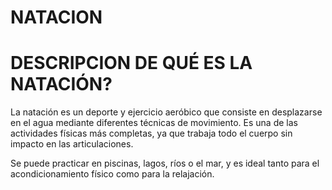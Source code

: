 # NATACION 

# DESCRIPCION DE QUÉ ES LA NATACIÓN?
La natación es un deporte y ejercicio aeróbico que consiste en desplazarse en el agua mediante diferentes técnicas de movimiento. Es una de las actividades físicas más completas, ya que trabaja todo el cuerpo sin impacto en las articulaciones.

Se puede practicar en piscinas, lagos, ríos o el mar, y es ideal tanto para el acondicionamiento físico como para la relajación.




























